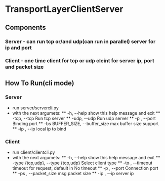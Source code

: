 # TransportLayerClientServer
## Components
### Server - can run tcp or/and udp(can run in parallel) server for ip and port
### Client - one time client for tcp or udp cleint for server ip, port and packet size

## How To Run(cli mode)
### Server
* run server/servercli.py
* with the next argumets:
**   -h, --help            show this help message and exit
**   -tcp, --tcp           Run tcp server
**   -udp, --udp           Run udp server
**   -p , --port   Binding port
**   -bs BUFFER_SIZE, --buffer_size  max buffer size support
**   -ip , --ip       local ip to bind

### Client
* run client/clientcli.py
* with the next argumets:
**    -h, --help            show this help message and exit
**    -type {tcp,udp}, --type {tcp,udp} Select client type
**    -to , --timeout timeout for request, default in No timeout
**    -p , --port  Connection port
**    -ps , --packet_size   msg packet size
**    -ip , --ip server ip
